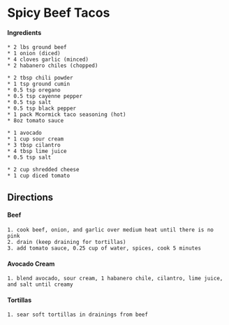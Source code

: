 # Spicy Beef Tacos


#### Ingredients
	* 2 lbs ground beef
	* 1 onion (diced)
	* 4 cloves garlic (minced)
	* 2 habanero chiles (chopped)
	
	* 2 tbsp chili powder
	* 1 tsp ground cumin
	* 0.5 tsp oregano
	* 0.5 tsp cayenne pepper
	* 0.5 tsp salt
	* 0.5 tsp black pepper
	* 1 pack Mcormick taco seasoning (hot)
	* 8oz tomato sauce
	
	* 1 avocado
	* 1 cup sour cream
	* 3 tbsp cilantro
	* 4 tbsp lime juice
	* 0.5 tsp salt
	
	* 2 cup shredded cheese
	* 1 cup diced tomato
	
	
## Directions
#### Beef
	1. cook beef, onion, and garlic over medium heat until there is no pink
	2. drain (keep draining for tortillas)
	3. add tomato sauce, 0.25 cup of water, spices, cook 5 minutes

#### Avocado Cream
	1. blend avocado, sour cream, 1 habanero chile, cilantro, lime juice, and salt until creamy

#### Tortillas
	1. sear soft tortillas in drainings from beef
